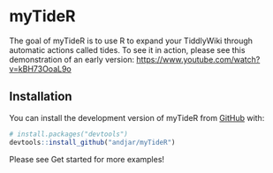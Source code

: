 
<!-- README.md is generated from README.Rmd. Please edit that file -->

# myTideR

The goal of myTideR is to use R to expand your TiddlyWiki through
automatic actions called tides. To see it in action, please see this
demonstration of an early version:
<https://www.youtube.com/watch?v=kBH73OoaL9o>

## Installation

You can install the development version of myTideR from
[GitHub](https://github.com/) with:

``` r
# install.packages("devtools")
devtools::install_github("andjar/myTideR")
```

Please see Get started for more examples!
